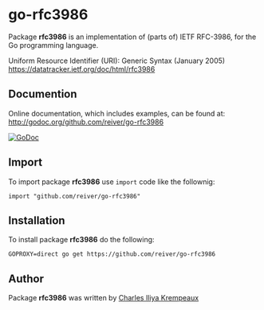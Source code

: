 # go-rfc3986

Package **rfc3986** is an implementation of (parts of) IETF RFC-3986, for the Go programming language.

Uniform Resource Identifier (URI): Generic Syntax (January 2005)  
https://datatracker.ietf.org/doc/html/rfc3986

## Documention

Online documentation, which includes examples, can be found at: http://godoc.org/github.com/reiver/go-rfc3986

[![GoDoc](https://godoc.org/github.com/reiver/go-rfc3986?status.svg)](https://godoc.org/github.com/reiver/go-rfc3986)

## Import

To import package **rfc3986** use `import` code like the follownig:
```
import "github.com/reiver/go-rfc3986"
```

## Installation

To install package **rfc3986** do the following:
```
GOPROXY=direct go get https://github.com/reiver/go-rfc3986
```

## Author

Package **rfc3986** was written by [Charles Iliya Krempeaux](http://reiver.link)
